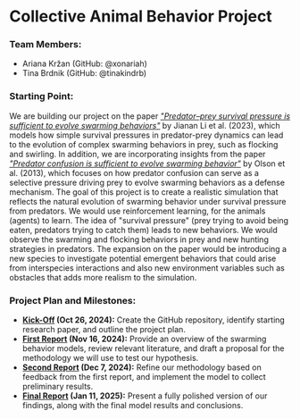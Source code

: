 # Collective Animal Behavior Project

### Team Members:
- Ariana Kržan (GitHub: @xonariah)
- Tina Brdnik (GitHub: @tinakindrb)

### Starting Point:
We are building our project on the paper *["Predator–prey survival pressure is sufficient to evolve swarming behaviors"](https://iopscience.iop.org/article/10.1088/1367-2630/acf33a)* by Jianan Li et al. (2023), which models how simple survival pressures in predator-prey dynamics can lead to the evolution of complex swarming behaviors in prey, such as flocking and swirling. In addition, we are incorporating insights from the paper *["Predator confusion is sufficient to evolve swarming behavior"](https://royalsocietypublishing.org/doi/10.1098/rsif.2013.0305)* by Olson et al. (2013), which focuses on how predator confusion can serve as a selective pressure driving prey to evolve swarming behaviors as a defense mechanism. The goal of this project is to create a realistic simulation that reflects the natural evolution of swarming behavior under survival pressure from predators. We would use reinforcement learning, for the animals (agents) to learn. The idea of "survival pressure" (prey trying to avoid being eaten, predators trying to catch them) leads to new behaviors. We would observe the swarming and flocking behaviors in prey and new hunting strategies in predators. The expansion on the paper would be introducing a new species to investigate potential emergent behaviors that could arise from interspecies interactions and also new environment variables such as obstacles that adds more realism to the simulation.

### Project Plan and Milestones:
- **[Kick-Off](https://github.com/xonariah/Collective-behaviour-project/milestone/1)
 (Oct 26, 2024):** Create the GitHub repository, identify starting research paper, and outline the project plan.
- **[First Report](https://github.com/xonariah/Collective-behaviour-project/milestone/2) (Nov 16, 2024):** Provide an overview of the swarming behavior models, review relevant literature, and draft a proposal for the methodology we will use to test our hypothesis.
- **[Second Report](https://github.com/xonariah/Collective-behaviour-project/milestone/3) (Dec 7, 2024):** Refine our methodology based on feedback from the first report, and implement the model to collect preliminary results.
- **[Final Report](https://github.com/xonariah/Collective-behaviour-project/milestone/4) (Jan 11, 2025):** Present a fully polished version of our findings, along with the final model results and conclusions.

